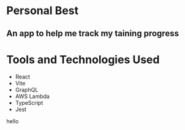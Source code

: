 # Personal Best
## An app to help me track my taining progress

# Tools and Technologies Used
- React
- Vite
- GraphQL
- AWS Lambda
- TypeScript
- Jest

hello